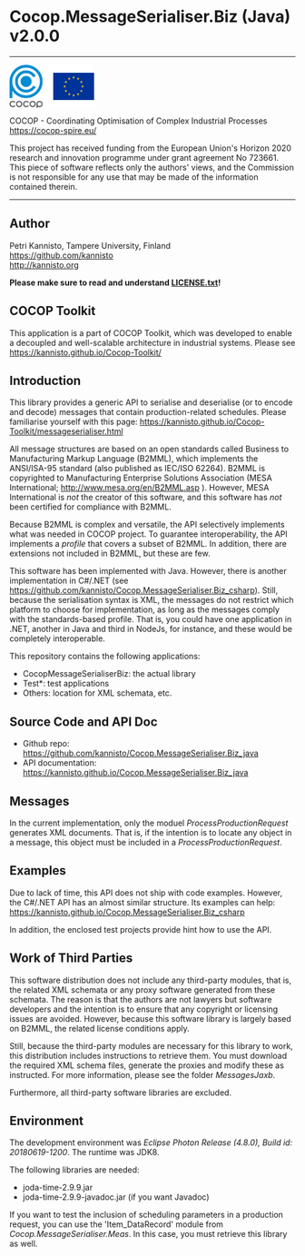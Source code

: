 
Cocop.MessageSerialiser.Biz (Java) v2.0.0
=========================================

---

<img src="logos.png" alt="COCOP and EU" style="display:block;margin-right:auto" />

COCOP - Coordinating Optimisation of Complex Industrial Processes  
https://cocop-spire.eu/

This project has received funding from the European Union's Horizon 2020
research and innovation programme under grant agreement No 723661. This piece
of software reflects only the authors' views, and the Commission is not
responsible for any use that may be made of the information contained therein.

---


Author
------

Petri Kannisto, Tampere University, Finland  
https://github.com/kannisto  
http://kannisto.org

**Please make sure to read and understand [LICENSE.txt](./LICENSE.txt)!**


COCOP Toolkit
-------------

This application is a part of COCOP Toolkit, which was developed to enable a 
decoupled and well-scalable architecture in industrial systems. Please see 
https://kannisto.github.io/Cocop-Toolkit/


Introduction
------------

This library provides a generic API to serialise and deserialise (or to encode
and decode) messages that contain production-related schedules. Please
familiarise yourself with this page: 
https://kannisto.github.io/Cocop-Toolkit/messageserialiser.html

All message structures are based on an open standards called Business to
Manufacturing Markup Language (B2MML), which implements the ANSI/ISA-95
standard (also published as IEC/ISO 62264). B2MML is copyrighted to
Manufacturing Enterprise Solutions Association (MESA International;
http://www.mesa.org/en/B2MML.asp ).
However, MESA International is _not_ the creator of this software, and this
software has _not_ been certified for compliance with B2MML.

Because B2MML is complex and versatile, the API selectively implements what was
needed in COCOP project. To guarantee interoperability, the API implements a
_profile_ that covers a subset of B2MML. In addition, there are
extensions not included in B2MML, but these are few.

This software has been implemented with Java. However, there is another 
implementation in C#/.NET (see 
https://github.com/kannisto/Cocop.MessageSerialiser.Biz_csharp). Still, because
the serialisation syntax is XML, the messages do not restrict which platform to
choose for implementation, as long as the messages comply with the
standards-based profile. That is, you could have one application in .NET,
another in Java and third in NodeJs, for instance, and these would be
completely interoperable.

This repository contains the following applications:

* CocopMessageSerialiserBiz: the actual library
* Test*: test applications
* Others: location for XML schemata, etc.


Source Code and API Doc
-----------------------

* Github repo: https://github.com/kannisto/Cocop.MessageSerialiser.Biz_java
* API documentation: https://kannisto.github.io/Cocop.MessageSerialiser.Biz_java


Messages
--------

In the current implementation, only the moduel _ProcessProductionRequest_
generates XML documents. That is, if the intention is to locate any object in a
message, this object must be included in a _ProcessProductionRequest_.


Examples
--------

Due to lack of time, this API does not ship with code examples. However, the
C#/.NET API has an almost similar structure. Its examples can help:
https://kannisto.github.io/Cocop.MessageSerialiser.Biz_csharp

In addition, the enclosed test projects provide hint how to use the API.


Work of Third Parties
---------------------

This software distribution does not include any third-party modules, that is,
the related XML schemata or any proxy software generated from these schemata.
The reason is that the authors are not lawyers but software developers and the
intention is to ensure that any copyright or licensing issues are avoided.
However, because this software library is largely based on B2MML, the related
license conditions apply.

Still, because the third-party modules are necessary for this library to work,
this distribution includes instructions to retrieve them. You must download the
required XML schema files, generate the proxies and modify these as instructed.
For more information, please see the folder _MessagesJaxb_.

Furthermore, all third-party software libraries are excluded.


Environment
-----------

The development environment was _Eclipse Photon Release (4.8.0), Build id:
20180619-1200_. The runtime was JDK8.

The following libraries are needed:

* joda-time-2.9.9.jar
* joda-time-2.9.9-javadoc.jar (if you want Javadoc)

If you want to test the inclusion of scheduling parameters in a production
request, you can use the 'Item\_DataRecord' module from
_Cocop.MessageSerialiser.Meas_. In this case, you must retrieve this
library as well.

